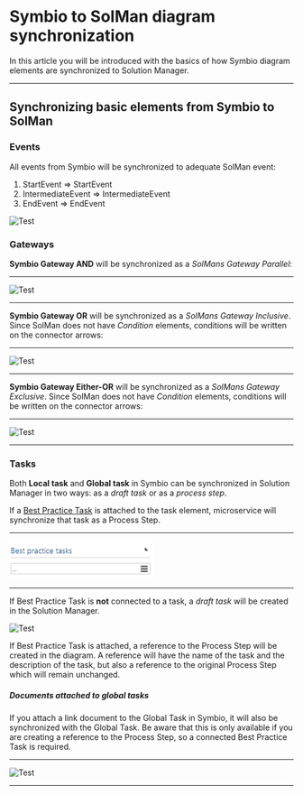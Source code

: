 # Symbio to SolMan diagram synchronization

In this article you will be introduced with the basics of how Symbio diagram elements are synchronized to Solution Manager.
***
## Synchronizing basic elements from Symbio to SolMan

### Events

All events from Symbio will be synchronized to adequate SolMan event:

 1. StartEvent => StartEvent
 2. IntermediateEvent => IntermediateEvent
 3. EndEvent => EndEvent

![Test](media/Events.png)

### Gateways

**Symbio Gateway AND** will be synchronized as a *SolMans Gateway Parallel*: 

---

![Test](media/GatewayAND.png)

---

**Symbio Gateway OR** will be synchronized as a *SolMans Gateway Inclusive*. Since SolMan does not have *Condition* elements, conditions will be written on the connector arrows:

---

![Test](media/GatewayOR.png)

---

**Symbio Gateway Either-OR** will be synchronized as a *SolMans Gateway Exclusive*. Since SolMan does not have *Condition* elements, conditions will be written on the connector arrows:

---

![Test](media/GatewayXOR.png)

---

### Tasks

Both **Local task** and **Global task** in Symbio can be synchronized in Solution Manager in two ways: as a *draft task* or as a *process step*.

If a [Best Practice Task](bestPracticeTasks.md) is attached to the task element, microservice will synchronize that task as a Process Step.

---

![Test](media/AddBestPracticeTask.png)

---

If Best Practice Task is **not** connected to a task, a *draft task* will be created in the Solution Manager.

![Test](media/LocalTask.png)

If Best Practice Task is attached, a reference to the Process Step will be created in the diagram.
A reference will have the name of the task and the description of the task, but also a reference to the original Process Step which will remain unchanged.

##### Documents attached to global tasks

If you attach a link document to the Global Task in Symbio, it will also be synchronized with the Global Task. 
Be aware that this is only available if you are creating a reference to the Process Step, so a connected Best Practice Task is required.

---

![Test](media/TaskDocument.png)

---



